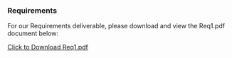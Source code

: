 <h3>Requirements</h3>
<p> For our Requirements deliverable, please download and view the Req1.pdf document below:</p>
<a href="/Req1.pdf" download>Click to Download Req1.pdf</a>
